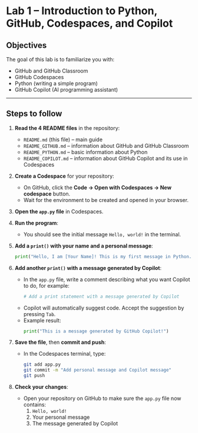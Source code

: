 # Lab 1 – Introduction to Python, GitHub, Codespaces, and Copilot

## Objectives

The goal of this lab is to familiarize you with:

- GitHub and GitHub Classroom
- GitHub Codespaces
- Python (writing a simple program)
- GitHub Copilot (AI programming assistant)

---

## Steps to follow

1. **Read the 4 README files** in the repository:
   - `README.md` (this file) – main guide
   - `README_GITHUB.md` – information about GitHub and GitHub Classroom
   - `README_PYTHON.md` – basic information about Python
   - `README_COPILOT.md` – information about GitHub Copilot and its use in Codespaces

2. **Create a Codespace** for your repository:
   - On GitHub, click the **Code → Open with Codespaces → New codespace** button.
   - Wait for the environment to be created and opened in your browser.

3. **Open the `app.py` file** in Codespaces.

4. **Run the program**:
   - You should see the initial message `Hello, world!` in the terminal.

5. **Add a `print()` with your name and a personal message**:
   ```python
   print("Hello, I am [Your Name]! This is my first message in Python.")
6. **Add another `print()` with a message generated by Copilot**:
   - In the `app.py` file, write a comment describing what you want Copilot to do, for example:
     ```python
     # Add a print statement with a message generated by Copilot
     ```
   - Copilot will automatically suggest code. Accept the suggestion by pressing `Tab`.  
   - Example result:
     ```python
     print("This is a message generated by GitHub Copilot!")
     ```

7. **Save the file**, then **commit and push**:
   - In the Codespaces terminal, type:
     ```bash
     git add app.py
     git commit -m "Add personal message and Copilot message"
     git push
     ```

8. **Check your changes**:
   - Open your repository on GitHub to make sure the `app.py` file now contains:
     1. `Hello, world!`
     2. Your personal message
     3. The message generated by Copilot

